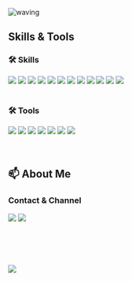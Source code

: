 ![waving](https://capsule-render.vercel.app/api?type=waving&height=200&text=Yeonjee&nbsp;Song&fontAlign=50&fontAlignY=40&color=C2DED1&fontColor=354259)
## Skills & Tools
### :hammer_and_wrench: Skills
<img src="https://img.shields.io/badge/Java-red?style=flat-square&logo=Java&logoColor=white"/>  <img src="https://img.shields.io/badge/Oracle-F80000?style=flat-square&logo=Oracle&logoColor=white"/>
<img src="https://img.shields.io/badge/HTML5-E34F26?style=flat-square&logo=HTML5&logoColor=white"/>
<img src="https://img.shields.io/badge/CSS3-1572B6?style=flat-square&logo=CSS3&logoColor=white"/>
<img src="https://img.shields.io/badge/JavaScript-F7DF1E?style=flat-square&logo=JavaScript&logoColor=white"/>
<img src="https://img.shields.io/badge/jQuery-0769AD?style=flat-square&logo=jQuery&logoColor=white"/>
<img src="https://img.shields.io/badge/AJAX-blue?style=flat-square&logo=AJAX&logoColor=white"/>
<img src="https://img.shields.io/badge/MyBatis-black?style=flat-square&logo=MyBatis&logoColor=white"/>
<img src="https://img.shields.io/badge/Spring Framework-6DB33F?style=flat-square&logo=Spring&logoColor=white"/>
<img src="https://img.shields.io/badge/Spring Boot-6DB33F?style=flat-square&logo=Spring Boot&logoColor=white"/>
<img src="https://img.shields.io/badge/Log4j-red?style=flat-square&logo=Log4j&logoColor=white"/>
<img src="https://img.shields.io/badge/JUnit5-25A162?style=flat-square&logo=JUnit5&logoColor=white"/><br><br>
### :hammer_and_wrench: Tools
<img src="https://img.shields.io/badge/Git-F05032?style=flat-square&logo=Git&logoColor=white"/>  <img src="https://img.shields.io/badge/SQL Devloper-gray?style=flat-square&logo=SQL&logoColor=white"/>
<img src="https://img.shields.io/badge/Visual Studio Code-007ACC?style=flat-square&logo=Visual Studio Code&logoColor=white"/>
<img src="https://img.shields.io/badge/diagrams.net-F08705?style=flat-square&logo=diagrams.net&logoColor=white"/>
<img src="https://img.shields.io/badge/ERDCloud-navy?style=flat-square&logo=ERDCloud&logoColor=white"/>
<img src="https://img.shields.io/badge/Figma-F24E1E?style=flat-square&logo=Figma&logoColor=white"/>
<img src="https://img.shields.io/badge/Whimsical-purple?style=flat-square&logo=Whimsical&logoColor=white"/><br><br><br>
## :mailbox: About Me
### Contact & Channel
<a href="mailto:yeonjee.song@gmail.com"><img src="https://img.shields.io/badge/Gmail-EA4335?style=flat-square&logo=Gmail&logoColor=white"/></a>
<a href="https://bit.ly/3wPCVa5"><img src="https://img.shields.io/badge/Notion-000000?style=flat-square&logo=Notion&logoColor=white"/></a>
<br><br><br><br><br><br>
<img src="https://hits.seeyoufarm.com/api/count/incr/badge.svg?url=https%3A%2F%2Fgithub.com%2FYeonjeeSong&count_bg=%23000000&title_bg=%23000000&icon=github.svg&icon_color=%23E7E7E7&title=GitHub&edge_flat=false)"/>

<!---
YeonjeeSong/YeonjeeSong is a ✨ special ✨ repository because its `README.md` (this file) appears on your GitHub profile.
You can click the Preview link to take a look at your changes.
--->
